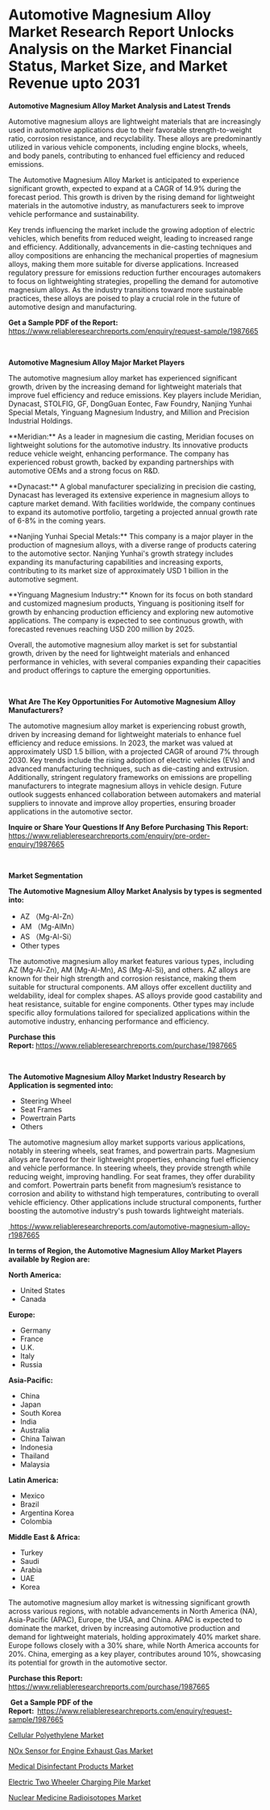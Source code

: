 <p><h1>Automotive Magnesium Alloy Market Research Report Unlocks Analysis on the Market Financial Status, Market Size, and Market Revenue upto 2031</h1></p><p><strong>Automotive Magnesium Alloy Market Analysis and Latest Trends</strong></p>
<p><p>Automotive magnesium alloys are lightweight materials that are increasingly used in automotive applications due to their favorable strength-to-weight ratio, corrosion resistance, and recyclability. These alloys are predominantly utilized in various vehicle components, including engine blocks, wheels, and body panels, contributing to enhanced fuel efficiency and reduced emissions. </p><p>The Automotive Magnesium Alloy Market is anticipated to experience significant growth, expected to expand at a CAGR of 14.9% during the forecast period. This growth is driven by the rising demand for lightweight materials in the automotive industry, as manufacturers seek to improve vehicle performance and sustainability. </p><p>Key trends influencing the market include the growing adoption of electric vehicles, which benefits from reduced weight, leading to increased range and efficiency. Additionally, advancements in die-casting techniques and alloy compositions are enhancing the mechanical properties of magnesium alloys, making them more suitable for diverse applications. Increased regulatory pressure for emissions reduction further encourages automakers to focus on lightweighting strategies, propelling the demand for automotive magnesium alloys. As the industry transitions toward more sustainable practices, these alloys are poised to play a crucial role in the future of automotive design and manufacturing.</p></p>
<p><strong>Get a Sample PDF of the Report:&nbsp;</strong> <a href="https://www.reliableresearchreports.com/enquiry/request-sample/1987665?utm_campaign=12&utm_medium=2&utm_source=Github&utm_content=ia&utm_term=04112024&utm_id=automotive-magnesium-alloy">https://www.reliableresearchreports.com/enquiry/request-sample/1987665</a></p>
<p>&nbsp;</p>
<p><strong>Automotive Magnesium Alloy Major Market Players</strong></p>
<p><p>The automotive magnesium alloy market has experienced significant growth, driven by the increasing demand for lightweight materials that improve fuel efficiency and reduce emissions. Key players include Meridian, Dynacast, STOLFIG, GF, DongGuan Eontec, Faw Foundry, Nanjing Yunhai Special Metals, Yinguang Magnesium Industry, and Million and Precision Industrial Holdings.</p><p>**Meridian:** As a leader in magnesium die casting, Meridian focuses on lightweight solutions for the automotive industry. Its innovative products reduce vehicle weight, enhancing performance. The company has experienced robust growth, backed by expanding partnerships with automotive OEMs and a strong focus on R&D.</p><p>**Dynacast:** A global manufacturer specializing in precision die casting, Dynacast has leveraged its extensive experience in magnesium alloys to capture market demand. With facilities worldwide, the company continues to expand its automotive portfolio, targeting a projected annual growth rate of 6-8% in the coming years.</p><p>**Nanjing Yunhai Special Metals:** This company is a major player in the production of magnesium alloys, with a diverse range of products catering to the automotive sector. Nanjing Yunhai's growth strategy includes expanding its manufacturing capabilities and increasing exports, contributing to its market size of approximately USD 1 billion in the automotive segment.</p><p>**Yinguang Magnesium Industry:** Known for its focus on both standard and customized magnesium products, Yinguang is positioning itself for growth by enhancing production efficiency and exploring new automotive applications. The company is expected to see continuous growth, with forecasted revenues reaching USD 200 million by 2025.</p><p>Overall, the automotive magnesium alloy market is set for substantial growth, driven by the need for lightweight materials and enhanced performance in vehicles, with several companies expanding their capacities and product offerings to capture the emerging opportunities.</p></p>
<p>&nbsp;</p>
<p><strong>What Are The Key Opportunities For Automotive Magnesium Alloy Manufacturers?</strong></p>
<p><p>The automotive magnesium alloy market is experiencing robust growth, driven by increasing demand for lightweight materials to enhance fuel efficiency and reduce emissions. In 2023, the market was valued at approximately USD 1.5 billion, with a projected CAGR of around 7% through 2030. Key trends include the rising adoption of electric vehicles (EVs) and advanced manufacturing techniques, such as die-casting and extrusion. Additionally, stringent regulatory frameworks on emissions are propelling manufacturers to integrate magnesium alloys in vehicle design. Future outlook suggests enhanced collaboration between automakers and material suppliers to innovate and improve alloy properties, ensuring broader applications in the automotive sector.</p></p>
<p><strong>Inquire or Share Your Questions If Any Before Purchasing This Report:</strong> <a href="https://www.reliableresearchreports.com/enquiry/pre-order-enquiry/1987665?utm_campaign=12&utm_medium=2&utm_source=Github&utm_content=ia&utm_term=04112024&utm_id=automotive-magnesium-alloy">https://www.reliableresearchreports.com/enquiry/pre-order-enquiry/1987665</a></p>
<p>&nbsp;</p>
<p><strong>Market Segmentation</strong></p>
<p><strong>The Automotive Magnesium Alloy Market Analysis by types is segmented into:</strong></p>
<p><ul><li>AZ （Mg-Al-Zn）</li><li>AM （Mg-AlMn）</li><li>AS （Mg-Al-Si）</li><li>Other types</li></ul></p>
<p><p>The automotive magnesium alloy market features various types, including AZ (Mg-Al-Zn), AM (Mg-Al-Mn), AS (Mg-Al-Si), and others. AZ alloys are known for their high strength and corrosion resistance, making them suitable for structural components. AM alloys offer excellent ductility and weldability, ideal for complex shapes. AS alloys provide good castability and heat resistance, suitable for engine components. Other types may include specific alloy formulations tailored for specialized applications within the automotive industry, enhancing performance and efficiency.</p></p>
<p><strong>Purchase this Report:&nbsp;</strong><a href="https://www.reliableresearchreports.com/purchase/1987665?utm_campaign=12&utm_medium=2&utm_source=Github&utm_content=ia&utm_term=04112024&utm_id=automotive-magnesium-alloy">https://www.reliableresearchreports.com/purchase/1987665</a></p>
<p>&nbsp;</p>
<p><strong>The Automotive Magnesium Alloy Market Industry Research by Application is segmented into:</strong></p>
<p><ul><li>Steering Wheel</li><li>Seat Frames</li><li>Powertrain Parts</li><li>Others</li></ul></p>
<p><p>The automotive magnesium alloy market supports various applications, notably in steering wheels, seat frames, and powertrain parts. Magnesium alloys are favored for their lightweight properties, enhancing fuel efficiency and vehicle performance. In steering wheels, they provide strength while reducing weight, improving handling. For seat frames, they offer durability and comfort. Powertrain parts benefit from magnesium’s resistance to corrosion and ability to withstand high temperatures, contributing to overall vehicle efficiency. Other applications include structural components, further boosting the automotive industry's push towards lightweight materials.</p></p>
<p><a href="https://www.reliableresearchreports.com/automotive-magnesium-alloy-r1987665?utm_campaign=12&utm_medium=2&utm_source=Github&utm_content=ia&utm_term=04112024&utm_id=automotive-magnesium-alloy">&nbsp;https://www.reliableresearchreports.com/automotive-magnesium-alloy-r1987665</a></p>
<p><strong>In terms of Region, the Automotive Magnesium Alloy Market Players available by Region are:</strong></p>
<p>
    <p> <strong> North America: </strong>
        <ul>
            <li>United States</li>
            <li>Canada</li>
        </ul>
        </p> 
    <p> <strong> Europe: </strong>
        <ul>
            <li>Germany</li>
            <li>France</li>
            <li>U.K.</li>
            <li>Italy</li>
            <li>Russia</li>
        </ul>
        </p> 
    <p> <strong> Asia-Pacific: </strong>
        <ul>
            <li>China</li>
            <li>Japan</li>
            <li>South Korea</li>
            <li>India</li>
            <li>Australia</li>
            <li>China Taiwan</li>
            <li>Indonesia</li>
            <li>Thailand</li>
            <li>Malaysia</li>
        </ul>
        </p> 
    <p> <strong> Latin America: </strong>
        <ul>
            <li>Mexico</li>
            <li>Brazil</li>
            <li>Argentina Korea</li>
            <li>Colombia</li>
        </ul>
        </p> 
    <p> <strong> Middle East & Africa: </strong>
        <ul>
            <li>Turkey</li>
            <li>Saudi</li>
            <li>Arabia</li>
            <li>UAE</li>
            <li>Korea</li>
        </ul>
    </p>
    </p>
<p><p>The automotive magnesium alloy market is witnessing significant growth across various regions, with notable advancements in North America (NA), Asia-Pacific (APAC), Europe, the USA, and China. APAC is expected to dominate the market, driven by increasing automotive production and demand for lightweight materials, holding approximately 40% market share. Europe follows closely with a 30% share, while North America accounts for 20%. China, emerging as a key player, contributes around 10%, showcasing its potential for growth in the automotive sector.</p></p>
<p><strong>Purchase this Report: </strong><a href="https://www.reliableresearchreports.com/purchase/1987665?utm_campaign=12&utm_medium=2&utm_source=Github&utm_content=ia&utm_term=04112024&utm_id=automotive-magnesium-alloy">https://www.reliableresearchreports.com/purchase/1987665</a></p>
<p>&nbsp;<strong>Get a Sample PDF of the Report:&nbsp;&nbsp;</strong><a href="https://www.reliableresearchreports.com/enquiry/request-sample/1987665?utm_campaign=12&utm_medium=2&utm_source=Github&utm_content=ia&utm_term=04112024&utm_id=automotive-magnesium-alloy">https://www.reliableresearchreports.com/enquiry/request-sample/1987665</a></p>
<p><strong></strong></p>
<p><p><a href="https://medium.com/@orpinfbtimus3/the-global-market-overview-of-the-cellular-polyethylene-market-provides-a-unique-perspective-on-3e6ac5d8e8f6?utm_campaign=12&utm_medium=2&utm_source=Github&utm_content=ia&utm_term=04112024&utm_id=automotive-magnesium-alloy">Cellular Polyethylene Market</a></p><p><a href="https://github.com/shauntarfpso/Market-Research-Report-List-1/blob/main/nox-sensor-for-engine-exhaust-gas-market.md?utm_campaign=12&utm_medium=2&utm_source=Github&utm_content=ia&utm_term=04112024&utm_id=automotive-magnesium-alloy">NOx Sensor for Engine Exhaust Gas Market</a></p><p><a href="https://issuu.com/reportprime-2/docs/medical-disinfectant-products-marke_1e6c81b67af977?utm_campaign=12&utm_medium=2&utm_source=Github&utm_content=ia&utm_term=04112024&utm_id=automotive-magnesium-alloy">Medical Disinfectant Products Market</a></p><p><a href="https://github.com/GenaGaines34/Market-Research-Report-List-1/blob/main/electric-two-wheeler-charging-pile-market.md?utm_campaign=12&utm_medium=2&utm_source=Github&utm_content=ia&utm_term=04112024&utm_id=automotive-magnesium-alloy">Electric Two Wheeler Charging Pile Market</a></p><p><a href="https://issuu.com/reportprime-2/docs/nuclear-medicine-radioisotopes-mark_a42772ae1fa845?utm_campaign=12&utm_medium=2&utm_source=Github&utm_content=ia&utm_term=04112024&utm_id=automotive-magnesium-alloy">Nuclear Medicine Radioisotopes Market</a></p></p>
